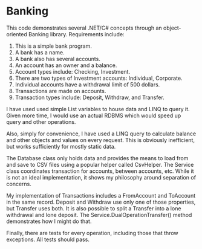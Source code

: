 # Banking

This code demonstrates several .NET/C# concepts through an object-oriented Banking library. Requirements include:

1.	This is a simple bank program.
2.	A bank has a name.
3.	A bank also has several accounts.
4.	An account has an owner and a balance.
5.	Account types include: Checking, Investment.
6.	There are two types of Investment accounts: Individual, Corporate.
7.	Individual accounts have a withdrawal limit of 500 dollars.
8.	Transactions are made on accounts.
9.	Transaction types include: Deposit, Withdraw, and Transfer.

I have used used simple List<T> variables to house data and LINQ to query it.
Given more time, I would use an actual RDBMS which would speed up query and other operations.

Also, simply for convenience, I have used a LINQ query to calculate balance and other objects and values on every request.
This is obviously inefficient, but works sufficiently for mostly static data.

The Database class only holds data and provides the means to load from and save to CSV files using a popular helper called CsvHelper.
The Service class coordinates transaction for accounts, between accounts, etc. While it is not an ideal implementation, it shows
my philosophy around separation of concerns.

My implementation of Transactions includes a FromAccount and ToAccount in the same record. Deposit and Withdraw use only one
of those properties, but Transfer uses both. It is also possible to split a Transfer into a lone withdrawal and lone deposit.
The Service.DualOperationTransfer() method demonstrates how I might do that.

Finally, there are tests for every operation, including those that throw exceptions. All tests should pass.
